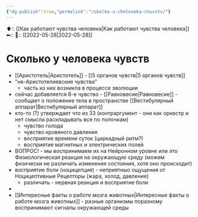 ```yaml
---
{"dg-publish":true,"permalink":"/skolko-u-cheloveka-chuvstv/"}
---
```



⬆:: [[Как работают чувства человека\|Как работают чувства человека]]
⬅::
📅:: [[2022-05-28\|2022-05-28]]

# Сколько у человека чувств
- [[Аристотель\|Аристотель]] - [[5 органов чувств\|5 органов чувств]]
- "не-Аристотелиевские чувства" 
	- часть из них возникла в процессе эволюции
- сейчас добавляется 6-е чувство - [[Равновесие\|Равновесие]] - сообщает о положение тела в пространстве [[Вестибулярный аппарат\|Вестибулярный аппарат]]
- кто-то (?) утверждает что из 33 (контраргумент - они как оркестр и нет смысла раскладывать все по полочкам)
	- чувство голода
	- чувство кровяного давления
	- восприятие времени суток (циркадный ритм?)
	- восприятие магнитных и электрических полей
- ВОПРОС! - мы воспринимаем их на Нейронном уровне или это Физиологическая реакция на окружающую среду (можем физически не различать изменения состояния, хотя оно происходит)
- восприятие боли (ноцицепция) - неприятныо ощущения от Ноцицептивные Рецепторы (жара, холод, давление)
	- различать - нервная реакция и восприятие боли
- 
- [[Интересные факты о работе мозга животных\|Интересные факты о работе мозга животных]] - разные организмы поразному воспринимают сигналы окружающей среды